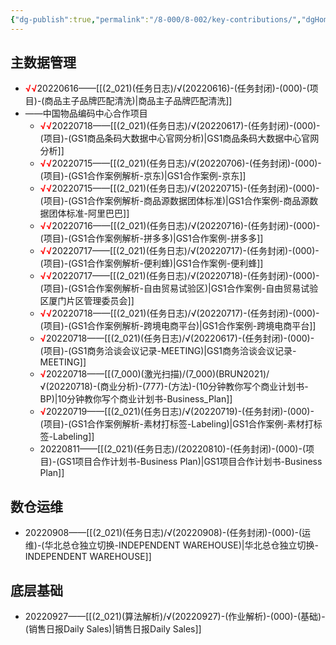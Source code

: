```yaml
---
{"dg-publish":true,"permalink":"/8-000/8-002/key-contributions/","dgHomeLink":true,"dgPassFrontmatter":false}
---
```



## 主数据管理
+ <strong><font color=#FF0000>√√</font></strong>20220616——[[(2_021)(任务日志)/√(20220616)-(任务封闭)-(000)-(项目)-(商品主子品牌匹配清洗)|商品主子品牌匹配清洗]]
+ ——中国物品编码中心合作项目
    + <strong><font color=#FF0000>√√</font></strong>20220718——[[(2_021)(任务日志)/√(20220617)-(任务封闭)-(000)-(项目)-(GS1商品条码大数据中心官网分析)|GS1商品条码大数据中心官网分析]]
    + <strong><font color=#FF0000>√√</font></strong>20220715——[[(2_021)(任务日志)/√(20220706)-(任务封闭)-(000)-(项目)-(GS1合作案例解析-京东)|GS1合作案例-京东]]
    + <strong><font color=#FF0000>√√</font></strong>20220715——[[(2_021)(任务日志)/√(20220715)-(任务封闭)-(000)-(项目)-(GS1合作案例解析-商品源数据团体标准)|GS1合作案例-商品源数据团体标准-阿里巴巴]]
    + <strong><font color=#FF0000>√√</font></strong>20220716——[[(2_021)(任务日志)/√(20220716)-(任务封闭)-(000)-(项目)-(GS1合作案例解析-拼多多)|GS1合作案例-拼多多]]
    + <strong><font color=#FF0000>√√</font></strong>20220717——[[(2_021)(任务日志)/√(20220717)-(任务封闭)-(000)-(项目)-(GS1合作案例解析-便利蜂)|GS1合作案例-便利蜂]]
    + <strong><font color=#FF0000>√√</font></strong>20220717——[[(2_021)(任务日志)/√(20220718)-(任务封闭)-(000)-(项目)-(GS1合作案例解析-自由贸易试验区)|GS1合作案例-自由贸易试验区厦门片区管理委员会]]
    + <strong><font color=#FF0000>√√</font></strong>20220718——[[(2_021)(任务日志)/√(20220717)-(任务封闭)-(000)-(项目)-(GS1合作案例解析-跨境电商平台)|GS1合作案例-跨境电商平台]]
    + <strong><font color=#FF0000>√</font></strong>20220718——[[(2_021)(任务日志)/√(20220617)-(任务封闭)-(000)-(项目)-(GS1商务洽谈会议记录-MEETING)|GS1商务洽谈会议记录-MEETING]]
    + <strong><font color=#FF0000>√</font></strong>20220718——[[(7_000)(激光扫描)/(7_000)(BRUN2021)/√(20220718)-(商业分析)-(777)-(方法)-(10分钟教你写个商业计划书-BP)|10分钟教你写个商业计划书-Business_Plan]]
    + <strong><font color=#FF0000>√</font></strong>20220719——[[(2_021)(任务日志)/√(20220719)-(任务封闭)-(000)-(项目)-(GS1合作案例解析-素材打标签-Labeling)|GS1合作案例-素材打标签-Labeling]]
    + 20220811——[[(2_021)(任务日志)/(20220810)-(任务封闭)-(000)-(项目)-(GS1项目合作计划书-Business Plan)|GS1项目合作计划书-Business Plan]]

## 数仓运维
+ 20220908——[[(2_021)(任务日志)/√(20220908)-(任务封闭)-(000)-(运维)-(华北总仓独立切换-INDEPENDENT WAREHOUSE)|华北总仓独立切换-INDEPENDENT WAREHOUSE]]

## 底层基础
+ 20220927——[[(2_021)(算法解析)/√(20220927)-(作业解析)-(000)-(基础)-(销售日报Daily Sales)|销售日报Daily Sales]]











